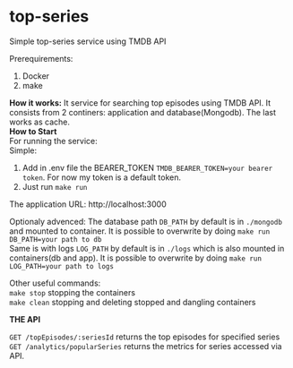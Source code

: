 # top-series
Simple top-series service using TMDB API

Prerequirements:
  1. Docker
  2. make
  
  
**How it works:**
  It service for searching top episodes using TMDB API. It consists from 2 continers: application and database(Mongodb). The last works as cache.  
**How to Start**  
For running the service:  
  Simple:
  1. Add in .env file the BEARER_TOKEN `TMDB_BEARER_TOKEN=your bearer token`. For now my token is a default token.
  2. Just run `make run`
    
  The application URL: http://localhost:3000
  
  Optionaly advenced:
    The database path `DB_PATH` by default is in `./mongodb` and mounted to container. It is possible to overwrite by doing `make run DB_PATH=your path to db`  
    Same is with logs `LOG_PATH` by default is in `./logs` which is also mounted in containers(db and app). It is possible to overwrite by doing `make run LOG_PATH=your path to logs`
    
 Other useful commands:  
    `make stop` stopping the containers  
    `make clean` stopping and deleting stopped and dangling containers  
  
  
 **THE API**
 
  `GET /topEpisodes/:seriesId` returns the top episodes for specified series  
  `GET /analytics/popularSeries` returns the metrics for series accessed via API.


